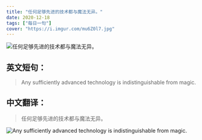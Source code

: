 ```yaml
---
title: "任何足够先进的技术都与魔法无异。"
date: 2020-12-18
tags: ["每日一句"]
cover: "https://i.imgur.com/mu6Z0l7.jpg"
---
```


![任何足够先进的技术都与魔法无异。](https://i.imgur.com/KLaTMyw.jpg)

## 英文短句：
> Any sufficiently advanced technology is indistinguishable from magic.

<!--more-->

## 中文翻译：
> 任何足够先进的技术都与魔法无异。

![Any sufficiently advanced technology is indistinguishable from magic.](https://i.imgur.com/PAAxc5d.jpg)

